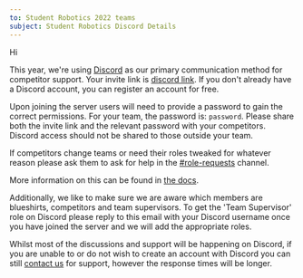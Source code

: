 ```yaml
---
to: Student Robotics 2022 teams
subject: Student Robotics Discord Details
---
```


Hi

This year, we're using [Discord](https://studentrobotics.org/docs/team_admin/discord) as our primary communication method for competitor support. Your invite link is [discord link](). If you don't already have a Discord account, you can register an account for free.

Upon joining the server users will need to provide a password to gain the correct permissions. For your team, the password is: `password`. Please share both the invite link and the relevant password with your competitors. Discord access should not be shared to those outside your team.

If competitors change teams or need their roles tweaked for whatever reason please ask them to ask for help in the [#role-requests](https://discord.com/channels/900501415548579842/900501416269971460) channel.

More information on this can be found in [the docs](https://studentrobotics.org/docs/team_admin/discord).

Additionally, we like to make sure we are aware which members are blueshirts, competitors and team supervisors. To get the 'Team Supervisor' role on Discord please reply to this email with your Discord username once you have joined the server and we will add the appropriate roles.

Whilst most of the discussions and support will be happening on Discord, if you are unable to or do not wish to create an account with Discord you can still [contact us](mailto:teams@studentrobotics.org) for support, however the response times will be longer.
